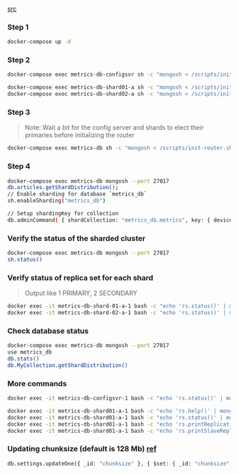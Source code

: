 [src](https://github.com/minhhungit/mongodb-cluster-docker-compose)

### Step 1
```bash
docker-compose up -d
```

### Step 2

```bash
docker-compose exec metrics-db-configsvr sh -c "mongosh < /scripts/init-configserver.sh"

docker-compose exec metrics-db-shard01-a sh -c "mongosh < /scripts/init-shard01.sh"
docker-compose exec metrics-db-shard02-a sh -c "mongosh < /scripts/init-shard02.sh"
```

### Step 3
>Note: Wait a bit for the config server and shards to elect their primaries before initializing the router

```bash
docker-compose exec metrics-db sh -c "mongosh < /scripts/init-router.sh"
```

### Step 4
```bash
docker-compose exec metrics-db mongosh --port 27017
db.articles.getShardDistribution();
// Enable sharding for database `metrics_db`
sh.enableSharding("metrics_db")

// Setup shardingKey for collection
db.adminCommand( { shardCollection: "metrics_db.metrics", key: { device_id: 1 } } )

```

### Verify the status of the sharded cluster

```bash
docker-compose exec metrics-db mongosh --port 27017
sh.status()
```

### Verify status of replica set for each shard
> Output like 1 PRIMARY, 2 SECONDARY

```bash
docker exec -it metrics-db-shard-01-a-1 bash -c "echo 'rs.status()' | mongosh --port 27017" 
docker exec -it metrics-db-shard-02-a-1 bash -c "echo 'rs.status()' | mongosh --port 27017" 
```

### Check database status
```bash
docker-compose exec metrics-db mongosh --port 27017
use metrics_db
db.stats()
db.MyCollection.getShardDistribution()
```

### More commands 

```bash
docker exec -it metrics-db-configsvr-1 bash -c "echo 'rs.status()' | mongosh --port 27017"

docker exec -it metrics-db-shard01-a-1 bash -c "echo 'rs.help()' | mongosh --port 27017"
docker exec -it metrics-db-shard01-a-1 bash -c "echo 'rs.status()' | mongosh --port 27017" 
docker exec -it metrics-db-shard01-a-1 bash -c "echo 'rs.printReplicationInfo()' | mongosh --port 27017" 
docker exec -it metrics-db-shard01-a-1 bash -c "echo 'rs.printSlaveReplicationInfo()' | mongosh --port 27017"
```

### Updating chunksize (default is 128 Mb) [ref](https://www.mongodb.com/docs/manual/tutorial/modify-chunk-size-in-sharded-cluster/#std-label-tutorial-modifying-range-size)
```bash
db.settings.updateOne({ _id: "chunksize" }, { $set: { _id: "chunksize", value: <sizeInMB> } }, { upsert: true })
```
